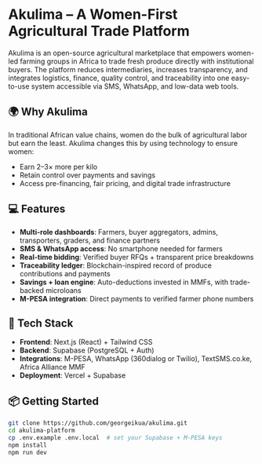 # Akulima – A Women-First Agricultural Trade Platform

Akulima is an open-source agricultural marketplace that empowers women-led farming groups in Africa to trade fresh produce directly with institutional buyers. The platform reduces intermediaries, increases transparency, and integrates logistics, finance, quality control, and traceability into one easy-to-use system accessible via SMS, WhatsApp, and low-data web tools.

## 🌍 Why Akulima

In traditional African value chains, women do the bulk of agricultural labor but earn the least. Akulima changes this by using technology to ensure women:
- Earn 2–3× more per kilo
- Retain control over payments and savings
- Access pre-financing, fair pricing, and digital trade infrastructure

## 💻 Features

- **Multi-role dashboards**: Farmers, buyer aggregators, admins, transporters, graders, and finance partners
- **SMS & WhatsApp access**: No smartphone needed for farmers
- **Real-time bidding**: Verified buyer RFQs + transparent price breakdowns
- **Traceability ledger**: Blockchain-inspired record of produce contributions and payments
- **Savings + loan engine**: Auto-deductions invested in MMFs, with trade-backed microloans
- **M-PESA integration**: Direct payments to verified farmer phone numbers

## 🚀 Tech Stack

- **Frontend**: Next.js (React) + Tailwind CSS
- **Backend**: Supabase (PostgreSQL + Auth)
- **Integrations**: M-PESA, WhatsApp (360dialog or Twilio), TextSMS.co.ke, Africa Alliance MMF
- **Deployment**: Vercel + Supabase

## 📦 Getting Started

```bash
git clone https://github.com/georgeikua/akulima.git
cd akulima-platform
cp .env.example .env.local  # set your Supabase + M-PESA keys
npm install
npm run dev
